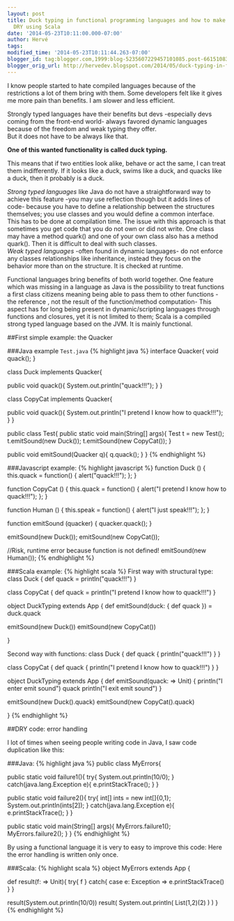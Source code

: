 ```yaml
---
layout: post
title: Duck typing in functional programming languages and how to make you code more
  DRY using Scala
date: '2014-05-23T10:11:00.000-07:00'
author: Hervé
tags: 
modified_time: '2014-05-23T10:11:44.263-07:00'
blogger_id: tag:blogger.com,1999:blog-5235607229457101085.post-6615108310934260673
blogger_orig_url: http://hervedev.blogspot.com/2014/05/duck-typing-in-functional-programming.html
---
```

I know people started to hate compiled languages because of the restrictions a lot of them bring with
them. Some developers felt like it gives me more pain than benefits. I am slower and less efficient.

Strongly typed languages have their benefits but devs -especially devs coming from the front-end world- always favored dynamic languages because of the freedom and weak typing they offer.  
But it does not have to be always like that.

**One of this wanted functionality is called duck typing.**

This means that if two entities look alike, behave or act the same, I can treat them indifferently.
If it looks like a duck, swims like a duck, and quacks like a duck, then it probably is a duck.

*Strong typed languages* like Java do not have a straightforward way to achieve this feature -you may use reflection though but it adds lines of code- because you have to define a relationship between the structures themselves; you use classes and you would define a common interface. This has to be done at compilation time.
The issue with this approach is that sometimes you get code that you do not own or did not write. One class may have a method quark() and one of your own class also has a method quark(). Then it is difficult to deal with such classes.  
*Weak typed languages* -often found in dynamic languages- do not enforce any classes relationships like inheritance, instead they focus on the behavior more than on the structure. It is checked at runtime.

Functional languages bring benefits of both world together. One feature which was missing in a language as Java is the possibility to treat functions a first class citizens meaning being able to pass them to other functions -the reference , not the result of the function/method computation-
This aspect has for long being present in dynamic/scripting languages through functions and closures, yet it is not limited to them; Scala is a compiled strong typed language based on the JVM. It is mainly functional.

##First simple example: the Quacker

###Java example `Test.java`
{% highlight java %}
interface Quacker{
 void quack();
}

class Duck implements Quacker{

 public void quack(){
  System.out.println("quack!!!");
  }
 }

class CopyCat implements Quacker{

 public void quack(){
  System.out.println("I pretend I know how to quack!!!");
 }
}

public class Test{
 public static void main(String[] args){
  Test t = new Test();
  t.emitSound(new Duck());
  t.emitSound(new CopyCat());
 }

 public void emitSound(Quacker q){
  q.quack();
 }
}
{% endhighlight %}

###Javascript example:
{% highlight javascript %}
function Duck () {
 this.quack = function() {
  alert("quack!!!");
 };
}

function CopyCat () {
 this.quack = function() {
  alert("I pretend I know how to quack!!!");
 };
}

function Human () {
 this.speak = function() {
  alert("I just speak!!!");
 };
}

function emitSound (quacker) {
 quacker.quack();
}

emitSound(new Duck());
emitSound(new CopyCat());

//Risk, runtime error because function is not defined!
emitSound(new Human());
{% endhighlight %}

###Scala example:
{% highlight scala %}
First way with structural type:
class Duck {
 def quack = println("quack!!!")
}


class CopyCat {
 def quack = println("I pretend I know how to quack!!!")
}


object DuckTyping extends App {
 def emitSound(duck: { def quack }) = duck.quack

 emitSound(new Duck())
 emitSound(new CopyCat())

}

Second way with functions:
class Duck {
  def quack { println("quack!!!") }
}

class CopyCat {
  def quack { println("I pretend I know how to quack!!!") }
}

object DuckTyping extends App {
  def  emitSound(quack: => Unit) {
    println("I enter emit sound")
    quack
    println("I exit emit sound")
  }
  
  emitSound(new Duck().quack)
  emitSound(new CopyCat().quack)

}
{% endhighlight %}

##DRY code: error handling

I lot of times when seeing people writing code in Java, I saw code duplication like this:

###Java:
{% highlight java %}
public class MyErrors{

  public static void failure1(){
  try{
   System.out.println(10/0);
  }
  catch(java.lang.Exception e){
   e.printStackTrace();
  }
 }

  public static void failure2(){
  try{
   int[] ints = new int[]{0,1};
   System.out.println(ints[2]);
  }
  catch(java.lang.Exception e){
   e.printStackTrace();
  }
 }

  public static void main(String[] args){
  MyErrors.failure1();
  MyErrors.failure2();
 }
}
{% endhighlight %}

By using a functional language it is very to easy to improve this code:
Here the error handling is written only once.

###Scala:
{% highlight scala %}
object MyErrors extends App {

 def result(f: => Unit){
  try{
   f
  }
  catch{
   case e: Exception => e.printStackTrace()
  }
 }

 result(System.out.println(10/0))
 result(
  System.out.println(
   List(1,2)(2)
  )
 )
}
{% endhighlight %}